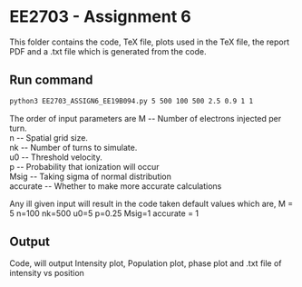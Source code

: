 # EE2703 - Assignment 6

This folder contains the code, TeX file, plots used in the TeX file, the report PDF and a .txt file which is generated from the code.

## Run command
```bash
python3 EE2703_ASSIGN6_EE19B094.py 5 500 100 500 2.5 0.9 1 1
```
The order of input parameters are
M -- Number of electrons injected per turn.\
n -- Spatial grid size.\
nk -- Number of turns to simulate.\
u0 -- Threshold velocity.\
p -- Probability that ionization will occur\
Msig -- Taking sigma of normal distribution\
accurate -- Whether to make more accurate calculations

Any ill given input will result in the code taken default values which are,
M = 5
n=100
nk=500
u0=5
p=0.25
Msig=1
accurate = 1

## Output
Code, will output Intensity plot, Population plot, phase plot and .txt file of intensity vs position